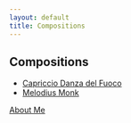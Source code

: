```yaml
---
layout: default
title: Compositions
---
```



## Compositions
- [Capriccio Danza del Fuoco](Cappricio.md)
- [Melodius Monk](Melodius.md)



[About Me](/Compositions/about/)


<!-- <small> <b>About: </b> This is a Jekyll site using the Cayman theme. </small>  -->
